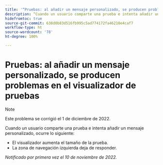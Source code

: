 ```yaml
---
title: '“Pruebas: al añadir un mensaje personalizado, se producen problemas en el visualizador de pruebas”'
description: “Cuando un usuario comparte una prueba e intenta añadir un mensaje personalizado, se producen problemas.”
hidefromtoc: true
source-git-commit: 638d0b83d516fb995c5ad774172fa46210e4caf7
workflow-type: ht
source-wordcount: '78'
ht-degree: 100%

---
```



# Pruebas: al añadir un mensaje personalizado, se producen problemas en el visualizador de pruebas

<!--This is on both the WF and WFP TOCs-->

>[!NOTE]
>
>Este problema se corrigió el 1 de diciembre de 2022.

Cuando un usuario comparte una prueba e intenta añadir un mensaje personalizado, ocurre lo siguiente:

* El visualizador aumenta el tamaño de la prueba.
* La zona de navegación izquierda deja de responder.

_Notificado por primera vez el 10 de noviembre de 2022._

